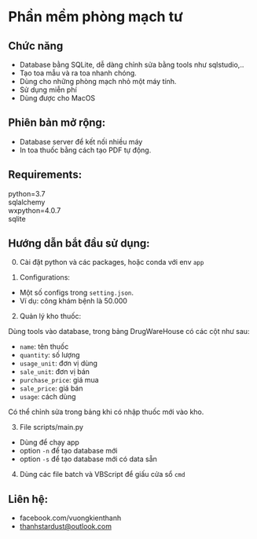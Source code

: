 ﻿# Phần mềm phòng mạch tư

## Chức năng
- Database bằng SQLite, dễ dàng chỉnh sửa bằng tools như sqlstudio,..
- Tạo toa mẫu và ra toa nhanh chóng.
- Dùng cho những phòng mạch nhỏ một máy tính.
- Sử dụng miễn phí
- Dùng được cho MacOS

## Phiên bản mở rộng:
- Database server để kết nối nhiều máy
- In toa thuốc bằng cách tạo PDF tự động.

## Requirements:
python=3.7  
sqlalchemy  
wxpython=4.0.7  
sqlite

## Hướng dẫn bắt đầu sử dụng:

0. Cài đặt python và các packages, hoặc conda với env `app`

1. Configurations:
- Một số configs trong `setting.json`.
- Ví dụ: công khám bệnh là 50.000

2. Quản lý kho thuốc:

Dùng tools vào database, trong bảng DrugWareHouse có các cột như sau:
- `name`: tên thuốc
- `quantity`: số lượng
- `usage_unit`: đơn vị dùng
- `sale_unit`: đơn vị bán
- `purchase_price`: giá mua
- `sale_price`: giá bán
- `usage`: cách dùng

Có thể chỉnh sửa trong bảng khi có nhập thuốc mới vào kho.

3. File scripts/main.py
- Dùng để chạy app
- option `-n` để tạo database mới
- option `-s` để tạo database mới có data sẵn

4. Dùng các file batch và VBScript để giấu cửa sổ `cmd`

## Liên hệ:
- facebook.com/vuongkienthanh
- thanhstardust@outlook.com
  
